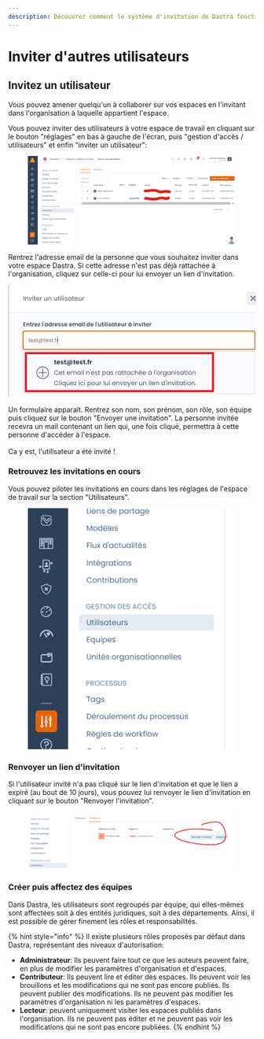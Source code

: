 ```yaml
---
description: Découvrez comment le système d'invitation de Dastra fonctionne.
---
```


# Inviter d'autres utilisateurs

## Invitez un utilisateur

Vous pouvez amener quelqu'un à collaborer sur vos espaces en l'invitant dans l'organisation à laquelle appartient l'espace.&#x20;

Vous pouvez inviter des utilisateurs à votre espace de travail en cliquant sur le bouton "réglages" en bas à gauche de l'écran, puis "gestion d'accès / utilisateurs" et enfin "inviter un utilisateur":

<figure><img src="../../.gitbook/assets/image (12).png" alt=""><figcaption></figcaption></figure>



Rentrez l'adresse email de la personne que vous souhaitez inviter dans votre espace Dastra. Si cette adresse n'est pas déjà rattachée à l'organisation, cliquez sur celle-ci pour lui envoyer un lien d'invitation.

![](<../../.gitbook/assets/image (130).png>)

Un formulaire apparait. Rentrez son nom, son prénom, son rôle, son équipe puis cliquez sur le bouton "Envoyer une invitation". La personne invitée recevra un mail contenant un lien qui, une fois cliqué, permettra à cette personne d'accéder à l'espace.\
\
Ca y est, l'utilisateur a été invité !

### Retrouvez les invitations en cours

Vous pouvez piloter les invitations en cours dans les réglages de l'espace de travail sur la section "Utilisateurs".&#x20;

<figure><img src="../../.gitbook/assets/image (12) (3).png" alt=""><figcaption></figcaption></figure>

### Renvoyer un lien d'invitation

Si l'utilisateur invité n'a pas cliqué sur le lien d'invitation et que le lien a expiré (au bout de 10 jours), vous pouvez lui renvoyer le lien d'invitation en cliquant sur le bouton "Renvoyer l'invitation".&#x20;

<figure><img src="../../.gitbook/assets/image (16).png" alt=""><figcaption></figcaption></figure>

### Créer puis affectez des équipes

Dans Dastra, les utilisateurs sont regroupés par équipe, qui elles-mêmes sont affectées soit à des entités juridiques, soit à des départements. Ainsi, il est possible de gérer finement les rôles et responsabilités.

{% hint style="info" %}
Il existe plusieurs rôles proposés par défaut dans Dastra, représentant des niveaux d'autorisation:

* **Administrateur**: Ils peuvent faire tout ce que les auteurs peuvent faire, en plus de modifier les paramètres d'organisation et d'espaces.
* **Contributeur**: Ils peuvent lire et éditer des espaces. Ils peuvent voir les brouillons et les modifications qui ne sont pas encore publiés. Ils peuvent publier des modifications. Ils ne peuvent pas modifier les paramètres d'organisation ni les paramètres d'espaces.
* **Lecteur**: peuvent uniquement visiter les espaces publiés dans l'organisation. Ils ne peuvent pas éditer et ne peuvent pas voir les modifications qui ne sont pas encore publiées.
{% endhint %}

###



